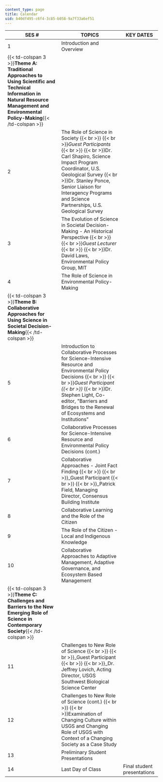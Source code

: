 ```yaml
---
content_type: page
title: Calendar
uid: b40df495-c6f4-3c85-b058-9a7f33a6ef51
---
```


| SES # | TOPICS | KEY DATES |
| --- | --- | --- |
| 1 | Introduction and Overview | &nbsp; |
| {{< td-colspan 3 >}}**Theme A: Traditional Approaches to Using Scientific and Technical Information in Natural Resource Management and Environmental Policy-Making**{{< /td-colspan >}} |||
| 2 | The Role of Science in Society  {{< br >}}  {{< br >}}_Guest Participants_  {{< br >}}  {{< br >}}Dr. Carl Shapiro, Science Impact Program Coordinator, U.S. Geological Survey  {{< br >}}Dr. Stanley Ponce, Senior Liaison for Interagency Programs and Science Partnerships, U.S. Geological Survey | &nbsp; |
| 3 | The Evolution of Science in Societal Decision-Making - An Historical Perspective  {{< br >}}  {{< br >}}_Guest Lecturer_  {{< br >}}  {{< br >}}Dr. David Laws, Environmental Policy Group, MIT | &nbsp; |
| 4 | The Role of Science in Environmental Policy-Making | &nbsp; |
| {{< td-colspan 3 >}}**Theme B: Collaborative Approaches for Using Science in Societal Decision-Making**{{< /td-colspan >}} |||
| 5 | Introduction to Collaborative Processes for Science-Intensive Resource and Environmental Policy Decisions  {{< br >}}  {{< br >}}_Guest Participant  {{< br >}}_  {{< br >}}Dr. Stephen Light, Co-editor, "Barriers and Bridges to the Renewal of Ecosystems and Institutions" | &nbsp; |
| 6 | Collaborative Processes for Science-Intensive Resource and Environmental Policy Decisions (cont.) | &nbsp; |
| 7 | Collaborative Approaches - Joint Fact Finding  {{< br >}}  {{< br >}}_Guest Participant  {{< br >}}  {{< br >}}_Patrick Field, Managing Director, Consensus Building Institute | &nbsp; |
| 8 | Collaborative Learning and the Role of the Citizen | &nbsp; |
| 9 | The Role of the Citizen - Local and Indigenous Knowledge | &nbsp; |
| 10 | Collaborative Approaches to Adaptive Management, Adaptive Governance, and Ecosystem Based Management | &nbsp; |
| {{< td-colspan 3 >}}**Theme C: Challenges and Barriers to the New Emerging Role of Science in Contemporary Society**{{< /td-colspan >}} |||
| 11 | Challenges to New Role of Science  {{< br >}}  {{< br >}}_Guest Participant  {{< br >}}  {{< br >}}_Dr. Jeffrey Lovich, Acting Director, USGS Southwest Biological Science Center | &nbsp; |
| 12 | Challenges to New Role of Science (cont.)  {{< br >}}  {{< br >}}Examination of Changing Culture within USGS and Changing Role of USGS with Context of a Changing Society as a Case Study | &nbsp; |
| 13 | Preliminary Student Presentations | &nbsp; |
| 14 | Last Day of Class | Final student presentations